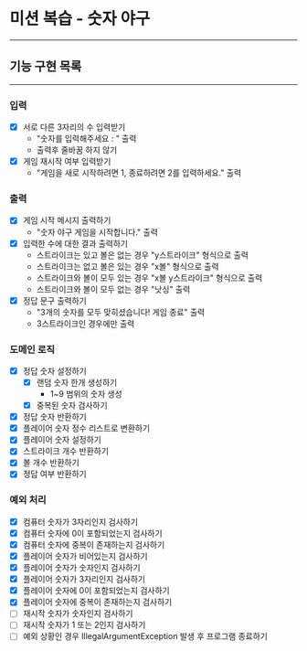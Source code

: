 # 미션 복습 - 숫자 야구

---

## 기능 구현 목록

---

### 입력

- [x] 서로 다른 3자리의 수 입력받기
  - "숫자를 입력해주세요 : " 출력
  - 출력후 줄바꿈 하지 않기
- [x] 게임 재시작 여부 입력받기
  - "게임을 새로 시작하려면 1, 종료하려면 2를 입력하세요." 출력

### 출력

- [x] 게임 시작 메시지 출력하기
  - "숫자 야구 게임을 시작합니다." 출력
- [x] 입력한 수에 대한 결과 출력하기
  - 스트라이크는 있고 볼은 없는 경우 "y스트라이크" 형식으로 출력
  - 스트라이크는 없고 볼은 있는 경우 "x볼" 형식으로 출력
  - 스트라이크와 볼이 모두 있는 경우 "x볼 y스트라이크" 형식으로 출력
  - 스트라이크와 볼이 모두 없는 경우 "낫싱" 출력
- [x] 정답 문구 출력하기
  - "3개의 숫자를 모두 맞히셨습니다! 게임 종료" 출력
  - 3스트라이크인 경우에만 출력

### 도메인 로직

- [x] 정답 숫자 설정하기
  - [x] 랜덤 숫자 한개 생성하기
    - 1~9 범위의 숫자 생성
  - [x] 중복된 숫자 검사하기
- [x] 정답 숫자 반환하기
- [x] 플레이어 숫자 정수 리스트로 변환하기
- [x] 플레이어 숫자 설정하기
- [x] 스트라이크 개수 반환하기
- [x] 볼 개수 반환하기
- [x] 정답 여부 반환하기

### 예외 처리

- [x] 컴퓨터 숫자가 3자리인지 검사하기
- [x] 컴퓨터 숫자에 0이 포함되었는지 검사하기
- [x] 컴퓨터 숫자에 중복이 존재하는지 검사하기
- [x] 플레이어 숫자가 비어있는지 검사하기
- [x] 플레이어 숫자가 숫자인지 검사하기
- [x] 플레이어 숫자가 3자리인지 검사하기
- [x] 플레이어 숫자에 0이 포함되었는지 검사하기
- [x] 플레이어 숫자에 중복이 존재하는지 검사하기
- [ ] 재시작 숫자가 숫자인지 검사하기
- [ ] 재시작 숫자가 1 또는 2인지 검사하기
- [ ] 예외 상황인 경우 IllegalArgumentException 발생 후 프로그램 종료하기 